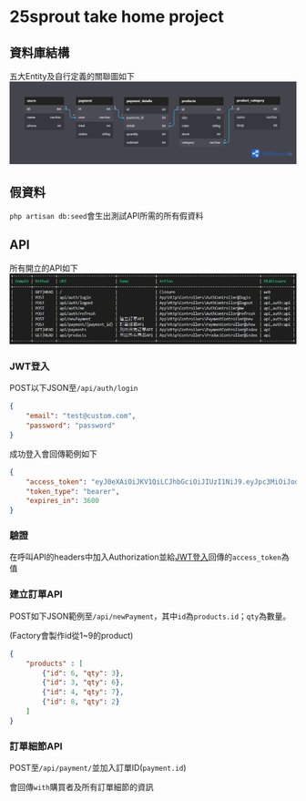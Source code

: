 # 25sprout take home project

## 資料庫結構

五大Entity及自行定義的關聯圖如下
![資料庫結構](/pics/DB_structure.png)

## 假資料

`php artisan db:seed`會生出測試API所需的所有假資料

## API

所有開立的API如下
![APIs](/pics/APIs.jpg)

### JWT登入

POST以下JSON至`/api/auth/login`
```json
{
    "email": "test@custom.com",
    "password": "password"
}
```
成功登入會回傳範例如下
```json
{
    "access_token": "eyJ0eXAiOiJKV1QiLCJhbGciOiJIUzI1NiJ9.eyJpc3MiOiJodHRwOlwvXC8xMjcuMC4wLjE6ODAwMFwvYXBpX",
    "token_type": "bearer",
    "expires_in": 3600
}
```

### 驗證

在呼叫API的headers中加入Authorization並給[JWT登入](#jwt登入)回傳的`access_token`為值

### 建立訂單API

POST如下JSON範例至`/api/newPayment`，其中`id`為`products.id`；`qty`為數量。

(Factory會製作id從1~9的product)
```json
{
    "products" : [
        {"id": 6, "qty": 3},
        {"id": 3, "qty": 6},
        {"id": 4, "qty": 7},
        {"id": 8, "qty": 2}
    ]
}
```

### 訂單細節API

POST至`/api/payment/`並加入訂單ID(`payment.id`)

會回傳`with`購買者及所有訂單細節的資訊
